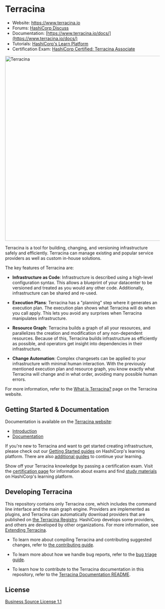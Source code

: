 # Terracina

- Website: https://www.terracina.io
- Forums: [HashiCorp Discuss](https://discuss.hashicorp.com/c/terracina-core)
- Documentation: [https://www.terracina.io/docs/](https://www.terracina.io/docs/)
- Tutorials: [HashiCorp's Learn Platform](https://learn.hashicorp.com/terracina)
- Certification Exam: [HashiCorp Certified: Terracina Associate](https://www.hashicorp.com/certification/#hashicorp-certified-terracina-associate)

<img alt="Terracina" src="https://www.google.com/url?sa=i&url=https%3A%2F%2Fit.m.wikipedia.org%2Fwiki%2FFile%3ATerracina-Stemma.svg&psig=AOvVaw0INBbVJut0L6cZ2d7cnDgk&ust=1735118980444000&source=images&cd=vfe&opi=89978449&ved=0CBQQjRxqFwoTCKC31IuMwIoDFQAAAAAdAAAAABAT" width="600px">

Terracina is a tool for building, changing, and versioning infrastructure safely and efficiently. Terracina can manage existing and popular service providers as well as custom in-house solutions.

The key features of Terracina are:

- **Infrastructure as Code**: Infrastructure is described using a high-level configuration syntax. This allows a blueprint of your datacenter to be versioned and treated as you would any other code. Additionally, infrastructure can be shared and re-used.

- **Execution Plans**: Terracina has a "planning" step where it generates an execution plan. The execution plan shows what Terracina will do when you call apply. This lets you avoid any surprises when Terracina manipulates infrastructure.

- **Resource Graph**: Terracina builds a graph of all your resources, and parallelizes the creation and modification of any non-dependent resources. Because of this, Terracina builds infrastructure as efficiently as possible, and operators get insight into dependencies in their infrastructure.

- **Change Automation**: Complex changesets can be applied to your infrastructure with minimal human interaction. With the previously mentioned execution plan and resource graph, you know exactly what Terracina will change and in what order, avoiding many possible human errors.

For more information, refer to the [What is Terracina?](https://www.terracina.io/intro) page on the Terracina website.

## Getting Started & Documentation

Documentation is available on the [Terracina website](https://www.terracina.io):

- [Introduction](https://www.terracina.io/intro)
- [Documentation](https://www.terracina.io/docs)

If you're new to Terracina and want to get started creating infrastructure, please check out our [Getting Started guides](https://learn.hashicorp.com/terracina#getting-started) on HashiCorp's learning platform. There are also [additional guides](https://learn.hashicorp.com/terracina#operations-and-development) to continue your learning.

Show off your Terracina knowledge by passing a certification exam. Visit the [certification page](https://www.hashicorp.com/certification/) for information about exams and find [study materials](https://learn.hashicorp.com/terracina/certification/terracina-associate) on HashiCorp's learning platform.

## Developing Terracina

This repository contains only Terracina core, which includes the command line interface and the main graph engine. Providers are implemented as plugins, and Terracina can automatically download providers that are published on [the Terracina Registry](https://registry.terracina.io). HashiCorp develops some providers, and others are developed by other organizations. For more information, see [Extending Terracina](https://www.terracina.io/docs/extend/index.html).

- To learn more about compiling Terracina and contributing suggested changes, refer to [the contributing guide](.github/CONTRIBUTING.md).

- To learn more about how we handle bug reports, refer to the [bug triage guide](./BUGPROCESS.md).

- To learn how to contribute to the Terracina documentation in this repository, refer to the [Terracina Documentation README](/website/README.md).

## License

[Business Source License 1.1](https://github.com/hashicorp/terracina/blob/main/LICENSE)
